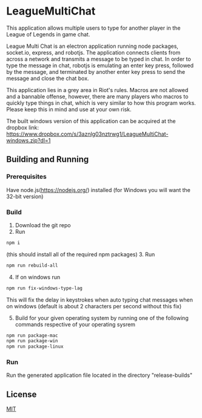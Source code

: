 # LeagueMultiChat
This application allows multiple users to type for another player in the League of Legends in game chat.

League Multi Chat is an electron application running node packages, socket.io, express, and robotjs. The application connects clients from across a network and transmits a message to be typed in chat. In order to type the message in chat, robotjs is emulating an enter key press, followed by the message, and terminated by another enter key press to send the message and close the chat box.

This application lies in a grey area in Riot's rules. Macros are not allowed and a bannable offense, however, there are many players who macros to quickly type things in chat, which is very similar to how this program works. Please keep this in mind and use at your own risk.

The built windows version of this application can be acquired at the dropbox link: https://www.dropbox.com/s/3aznlg03nztrwg1/LeagueMultiChat-windows.zip?dl=1

## Building and Running

### Prerequisites
Have node.js(https://nodejs.org/) installed (for Windows you will want the 32-bit version)

### Build
1. Download the git repo
2. Run
```bash
npm i
```
(this should install all of the required npm packages)
3. Run

```bash
npm run rebuild-all
```

4. If on windows run 
```bash
npm run fix-windows-type-lag
```
This will fix the delay in keystrokes when auto typing chat messages when on windows (default is about 2 characters per second without this fix)

5. Build for your given operating system by running one of the following commands respective of your operating sysrem
```bash
npm run package-mac
npm run package-win
npm run package-linux
```
### Run
Run the generated application file located in the directory "release-builds"

## License
[MIT](https://choosealicense.com/licenses/mit/)

